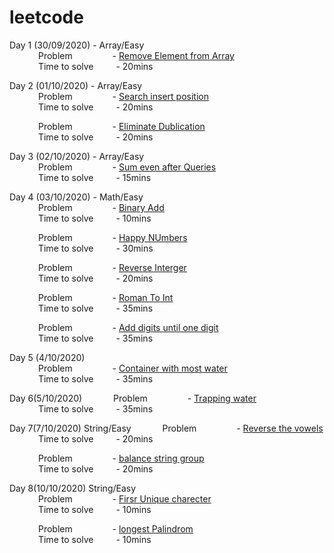 # leetcode

Day 1 (30/09/2020) - Array/Easy <br/>
&emsp;&emsp;&emsp;   Problem &emsp;&emsp;&emsp;&emsp; - [Remove Element from Array](https://github.com/pavi-ninjaac/leetcode/blob/master/Array/Easy/RemoveElement.py) <br/>
&emsp;&emsp;&emsp;   Time to solve &emsp;&emsp; - 20mins <br/>

Day 2 (01/10/2020) - Array/Easy <br/>
&emsp;&emsp;&emsp;   Problem &emsp;&emsp;&emsp;&emsp; - [Search insert position](https://github.com/pavi-ninjaac/leetcode/blob/master/Array/Easy/Search_insert_position.py) <br/>
&emsp;&emsp;&emsp;   Time to solve &emsp;&emsp; - 20mins <br/>


&emsp;&emsp;&emsp;   Problem &emsp;&emsp;&emsp;&emsp; - [Eliminate Dublication](https://github.com/pavi-ninjaac/leetcode/blob/master/Array/Easy/EliminateDublicate.py) <br/>
&emsp;&emsp;&emsp;   Time to solve &emsp;&emsp; - 20mins <br/>

Day 3 (02/10/2020) - Array/Easy <br/>
&emsp;&emsp;&emsp;   Problem &emsp;&emsp;&emsp;&emsp; - [Sum even after Queries](https://github.com/pavi-ninjaac/leetcode/blob/master/Array/Easy/Sum_even_after_queries.py) <br/>
&emsp;&emsp;&emsp;   Time to solve &emsp;&emsp; - 15mins <br/>

Day 4 (03/10/2020) - Math/Easy <br/>
&emsp;&emsp;&emsp;   Problem &emsp;&emsp;&emsp;&emsp; - [Binary Add](https://github.com/pavi-ninjaac/leetcode/blob/master/Math/Easy/Binary_add.py) <br/>
&emsp;&emsp;&emsp;   Time to solve &emsp;&emsp; - 10mins <br/>

&emsp;&emsp;&emsp;   Problem &emsp;&emsp;&emsp;&emsp; - [Happy NUmbers](https://github.com/pavi-ninjaac/leetcode/blob/master/Math/Easy/Happy_numbers.py) <br/>
&emsp;&emsp;&emsp;   Time to solve &emsp;&emsp; - 30mins <br/>

&emsp;&emsp;&emsp;   Problem &emsp;&emsp;&emsp;&emsp; - [Reverse Interger](https://github.com/pavi-ninjaac/leetcode/blob/master/Math/Easy/Reverse_integer.py) <br/>
&emsp;&emsp;&emsp;   Time to solve &emsp;&emsp; - 20mins <br/>

&emsp;&emsp;&emsp;   Problem &emsp;&emsp;&emsp;&emsp; - [Roman To Int](https://github.com/pavi-ninjaac/leetcode/blob/master/Math/Easy/RomanToInt.py) <br/>
&emsp;&emsp;&emsp;   Time to solve &emsp;&emsp; - 35mins <br/>

&emsp;&emsp;&emsp;   Problem &emsp;&emsp;&emsp;&emsp; - [Add digits until one digit](https://github.com/pavi-ninjaac/leetcode/blob/master/Math/Easy/add_digits_until_oneDifit.py) <br/>
&emsp;&emsp;&emsp;   Time to solve &emsp;&emsp; - 35mins <br/>

Day 5 (4/10/2020)    
&emsp;&emsp;&emsp;   Problem &emsp;&emsp;&emsp;&emsp; - [Container with most water](https://github.com/pavi-ninjaac/leetcode/blob/master/Array/Medium/Container_water.py) <br/>
&emsp;&emsp;&emsp;   Time to solve &emsp;&emsp; - 35mins <br/>

Day 6(5/10/2020)
&emsp;&emsp;&emsp;   Problem &emsp;&emsp;&emsp;&emsp; - [Trapping water](https://github.com/pavi-ninjaac/leetcode/blob/master/Array/Medium/trapping_water.py) <br/>
&emsp;&emsp;&emsp;   Time to solve &emsp;&emsp; - 35mins <br/>

Day 7(7/10/2020)  String/Easy
&emsp;&emsp;&emsp;   Problem &emsp;&emsp;&emsp;&emsp; - [Reverse the vowels](https://github.com/pavi-ninjaac/leetcode/blob/master/String/Easy/ReverseVowels_inword.py) <br/>
&emsp;&emsp;&emsp;   Time to solve &emsp;&emsp; - 20mins <br/>

&emsp;&emsp;&emsp;   Problem &emsp;&emsp;&emsp;&emsp; - [balance string group](https://github.com/pavi-ninjaac/leetcode/blob/master/String/Easy/Split_string_balaced_By_LR.py) <br/>
&emsp;&emsp;&emsp;   Time to solve &emsp;&emsp; - 20mins <br/>

Day 8(10/10/2020)  String/Easy <br/>
&emsp;&emsp;&emsp;   Problem &emsp;&emsp;&emsp;&emsp; - [Firsr Unique charecter](https://github.com/pavi-ninjaac/leetcode/blob/master/String/Easy/firstUniqueString.py) <br/>
&emsp;&emsp;&emsp;   Time to solve &emsp;&emsp; - 10mins <br/>

&emsp;&emsp;&emsp;   Problem &emsp;&emsp;&emsp;&emsp; - [longest Palindrom](https://github.com/pavi-ninjaac/leetcode/blob/master/String/Easy/longestPalindrom.py) <br/>
&emsp;&emsp;&emsp;   Time to solve &emsp;&emsp; - 10mins <br/>
